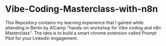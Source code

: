 # Vibe-Coding-Masterclass-with-n8n
This Repository contains my learning experience that I gained while attending in Berlin by AICamp "hands-on workshop for Vibe coding and n8n Masterclass". The idea is to build a smart chrome extension called Prompt Pilot for your Linkedin engagement.
